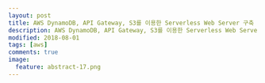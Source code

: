 ```yaml
---
layout: post
title: AWS DynamoDB, API Gateway, S3를 이용한 Serverless Web Server 구축   
description: AWS DynamoDB, API Gateway, S3를 이용한 Serverless Web Server 구축 
modified: 2018-08-01
tags: [aws]
comments: true
image:
  feature: abstract-17.png
---
```

